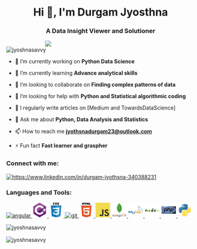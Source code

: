 <h1 align="center">Hi 👋, I'm Durgam Jyosthna</h1>
<h3 align="center">A Data Insight Viewer and Solutioner</h3>

<img align="right" width="400" src="https://cdn.dribbble.com/users/2131993/screenshots/15628402/media/7bb0d27e44d8c2eff47276ae86bfd6a3.png?compress=1&resize=1200x900&vertical=top">

<p align="left"> <img src="https://komarev.com/ghpvc/?username=jyoshnasavvy&label=Profile%20views&color=0e75b6&style=flat" alt="jyoshnasavvy" /> </p>

- 🔭 I’m currently working on **Python Data Science**

- 🌱 I’m currently learning **Advance analytical skills**

- 👯 I’m looking to collaborate on **Finding complex patterns of data**

- 🤝 I’m looking for help with **Python and Statistical algorithmic coding**

- 📝 I regularly write articles on [Medium and TowardsDataScience]
- 💬 Ask me about **Python, Data Analysis and Statistics**

- 📫 How to reach me **jyothsnadurgam23@outlook.com**

- ⚡ Fun fact **Fast learner and graspher**

<h3 align="left">Connect with me:</h3>
<p align="left">
<a href="https://linkedin.com/in/https://www.linkedin.com/in/durgam-jyothsna-340388231" target="blank"><img align="center" src="https://raw.githubusercontent.com/rahuldkjain/github-profile-readme-generator/master/src/images/icons/Social/linked-in-alt.svg" alt="https://www.linkedin.com/in/durgam-jyothsna-340388231" height="30" width="40" /></a>
</p>

<h3 align="left">Languages and Tools:</h3>
<p align="left"> <a href="https://angular.io" target="_blank" rel="noreferrer"> <img src="https://angular.io/assets/images/logos/angular/angular.svg" alt="angular" width="40" height="40"/> </a> <a href="https://www.w3schools.com/cs/" target="_blank" rel="noreferrer"> <img src="https://raw.githubusercontent.com/devicons/devicon/master/icons/csharp/csharp-original.svg" alt="csharp" width="40" height="40"/> </a> <a href="https://www.w3schools.com/css/" target="_blank" rel="noreferrer"> <img src="https://raw.githubusercontent.com/devicons/devicon/master/icons/css3/css3-original-wordmark.svg" alt="css3" width="40" height="40"/> </a> <a href="https://git-scm.com/" target="_blank" rel="noreferrer"> <img src="https://www.vectorlogo.zone/logos/git-scm/git-scm-icon.svg" alt="git" width="40" height="40"/> </a> <a href="https://www.w3.org/html/" target="_blank" rel="noreferrer"> <img src="https://raw.githubusercontent.com/devicons/devicon/master/icons/html5/html5-original-wordmark.svg" alt="html5" width="40" height="40"/> </a> <a href="https://developer.mozilla.org/en-US/docs/Web/JavaScript" target="_blank" rel="noreferrer"> <img src="https://raw.githubusercontent.com/devicons/devicon/master/icons/javascript/javascript-original.svg" alt="javascript" width="40" height="40"/> </a> <a href="https://www.mongodb.com/" target="_blank" rel="noreferrer"> <img src="https://raw.githubusercontent.com/devicons/devicon/master/icons/mongodb/mongodb-original-wordmark.svg" alt="mongodb" width="40" height="40"/> </a> <a href="https://www.mysql.com/" target="_blank" rel="noreferrer"> <img src="https://raw.githubusercontent.com/devicons/devicon/master/icons/mysql/mysql-original-wordmark.svg" alt="mysql" width="40" height="40"/> </a> <a href="https://nodejs.org" target="_blank" rel="noreferrer"> <img src="https://raw.githubusercontent.com/devicons/devicon/master/icons/nodejs/nodejs-original-wordmark.svg" alt="nodejs" width="40" height="40"/> </a> <a href="https://www.php.net" target="_blank" rel="noreferrer"> <img src="https://raw.githubusercontent.com/devicons/devicon/master/icons/php/php-original.svg" alt="php" width="40" height="40"/> </a> <a href="https://www.python.org" target="_blank" rel="noreferrer"> <img src="https://raw.githubusercontent.com/devicons/devicon/master/icons/python/python-original.svg" alt="python" width="40" height="40"/> </a> </p>

<p><img align="center" src="https://github-readme-stats.vercel.app/api/top-langs?username=jyoshnasavvy&show_icons=true&locale=en&layout=compact" alt="jyoshnasavvy" /></p>

<p><img align="center" src="https://github-readme-streak-stats.herokuapp.com/?user=jyoshnasavvy&" alt="jyoshnasavvy" /></p>
